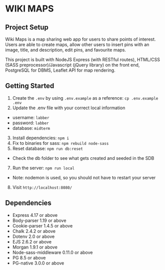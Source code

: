 WIKI MAPS
=========

## Project Setup

Wiki Maps is a map sharing web app for users to share points of interest. Users are able to create maps, allow other users to insert pins with an image, title, and description, edit pins, and favourite maps. 

This project is built with NodeJS Express (with RESTful routes), HTML/CSS (SASS preprocessor)/Javascript (jQuery library) on the front end, PostgreSQL for DBMS, Leaflet API for map rendering.



## Getting Started

1. Create the `.env` by using `.env.example` as a reference: `cp .env.example .env`
2. Update the .env file with your correct local information 
  - username: `labber` 
  - password: `labber` 
  - database: `midterm`
3. Install dependencies: `npm i`
4. Fix to binaries for sass: `npm rebuild node-sass`
5. Reset database: `npm run db:reset`
  - Check the db folder to see what gets created and seeded in the SDB
7. Run the server: `npm run local`
  - Note: nodemon is used, so you should not have to restart your server
8. Visit `http://localhost:8080/`



## Dependencies

 - Express 4.17 or above
 - Body-parser 1.19 or above
 - Cookie-parser 1.4.5 or above
 - Chalk 2.4.2 or above
 - Dotenv 2.0 or above
 - EJS 2.6.2 or above
 - Morgan 1.9.1 or above
 - Node-sass-middleware 0.11.0 or above
 - PG 8.5 or above
 - PG-native 3.0.0 or above 
